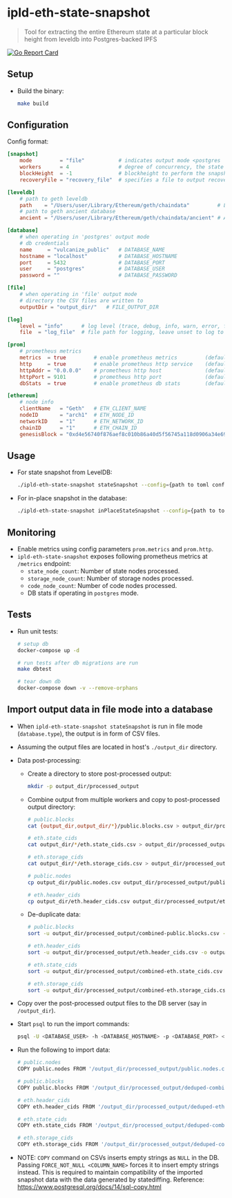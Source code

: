 # ipld-eth-state-snapshot

> Tool for extracting the entire Ethereum state at a particular block height from leveldb into Postgres-backed IPFS

[![Go Report Card](https://goreportcard.com/badge/github.com/vulcanize/ipld-eth-state-snapshot)](https://goreportcard.com/report/github.com/vulcanize/ipld-eth-state-snapshot)

## Setup

* Build the binary:

    ```bash
    make build
    ```

## Configuration

Config format:

```toml
[snapshot]
    mode         = "file"           # indicates output mode <postgres | file>
    workers      = 4                # degree of concurrency, the state trie is subdivided into sections that are traversed and processed concurrently
    blockHeight  = -1               # blockheight to perform the snapshot at (-1 indicates to use the latest blockheight found in leveldb)
    recoveryFile = "recovery_file"  # specifies a file to output recovery information on error or premature closure

[leveldb]
    # path to geth leveldb
    path    = "/Users/user/Library/Ethereum/geth/chaindata"         # LVL_DB_PATH
    # path to geth ancient database
    ancient = "/Users/user/Library/Ethereum/geth/chaindata/ancient" # ANCIENT_DB_PATH

[database]
    # when operating in 'postgres' output mode
    # db credentials
    name     = "vulcanize_public"   # DATABASE_NAME
    hostname = "localhost"          # DATABASE_HOSTNAME
    port     = 5432                 # DATABASE_PORT
    user     = "postgres"           # DATABASE_USER
    password = ""                   # DATABASE_PASSWORD

[file]
    # when operating in 'file' output mode
    # directory the CSV files are written to
    outputDir = "output_dir/"   # FILE_OUTPUT_DIR

[log]
    level = "info"      # log level (trace, debug, info, warn, error, fatal, panic) (default: info)
    file  = "log_file"  # file path for logging, leave unset to log to stdout

[prom]
    # prometheus metrics
    metrics  = true         # enable prometheus metrics         (default: false)
    http     = true         # enable prometheus http service    (default: false)
    httpAddr = "0.0.0.0"    # prometheus http host              (default: 127.0.0.1)
    httpPort = 9101         # prometheus http port              (default: 8086)
    dbStats  = true         # enable prometheus db stats        (default: false)

[ethereum]
    # node info
    clientName   = "Geth"   # ETH_CLIENT_NAME
    nodeID       = "arch1"  # ETH_NODE_ID
    networkID    = "1"      # ETH_NETWORK_ID
    chainID      = "1"      # ETH_CHAIN_ID
    genesisBlock = "0xd4e56740f876aef8c010b86a40d5f56745a118d0906a34e69aec8c0db1cb8fa3" # ETH_GENESIS_BLOCK
```

## Usage

* For state snapshot from LevelDB:

    ```bash
    ./ipld-eth-state-snapshot stateSnapshot --config={path to toml config file}
    ```

* For in-place snapshot in the database:

    ```bash
    ./ipld-eth-state-snapshot inPlaceStateSnapshot --config={path to toml config file}
    ```

## Monitoring

* Enable metrics using config parameters `prom.metrics` and `prom.http`.
* `ipld-eth-state-snapshot` exposes following prometheus metrics at `/metrics` endpoint:
    * `state_node_count`: Number of state nodes processed.
    * `storage_node_count`: Number of storage nodes processed.
    * `code_node_count`: Number of code nodes processed.
    * DB stats if operating in `postgres` mode.

## Tests

* Run unit tests:

    ```bash
    # setup db
    docker-compose up -d

    # run tests after db migrations are run
    make dbtest

    # tear down db
    docker-compose down -v --remove-orphans
    ```

## Import output data in file mode into a database

* When `ipld-eth-state-snapshot stateSnapshot` is run in file mode (`database.type`), the output is in form of CSV files.

* Assuming the output files are located in host's `./output_dir` directory.

* Data post-processing:

    * Create a directory to store post-processed output:

        ```bash
        mkdir -p output_dir/processed_output
        ```

    * Combine output from multiple workers and copy to post-processed output directory:

        ```bash
        # public.blocks
        cat {output_dir,output_dir/*}/public.blocks.csv > output_dir/processed_output/combined-public.blocks.csv

        # eth.state_cids
        cat output_dir/*/eth.state_cids.csv > output_dir/processed_output/combined-eth.state_cids.csv

        # eth.storage_cids
        cat output_dir/*/eth.storage_cids.csv > output_dir/processed_output/combined-eth.storage_cids.csv

        # public.nodes
        cp output_dir/public.nodes.csv output_dir/processed_output/public.nodes.csv

        # eth.header_cids
        cp output_dir/eth.header_cids.csv output_dir/processed_output/eth.header_cids.csv
        ```

    * De-duplicate data:

        ```bash
        # public.blocks
        sort -u output_dir/processed_output/combined-public.blocks.csv -o output_dir/processed_output/deduped-combined-public.blocks.csv

        # eth.header_cids
        sort -u output_dir/processed_output/eth.header_cids.csv -o output_dir/processed_output/deduped-eth.header_cids.csv

        # eth.state_cids
        sort -u output_dir/processed_output/combined-eth.state_cids.csv -o output_dir/processed_output/deduped-combined-eth.state_cids.csv

        # eth.storage_cids
        sort -u output_dir/processed_output/combined-eth.storage_cids.csv -o output_dir/processed_output/deduped-combined-eth.storage_cids.csv
        ```

* Copy over the post-processed output files to the DB server (say in `/output_dir`).

* Start `psql` to run the import commands:

    ```bash
    psql -U <DATABASE_USER> -h <DATABASE_HOSTNAME> -p <DATABASE_PORT> <DATABASE_NAME>
    ```

* Run the following to import data:

    ```bash
    # public.nodes
    COPY public.nodes FROM '/output_dir/processed_output/public.nodes.csv' CSV;

    # public.blocks
    COPY public.blocks FROM '/output_dir/processed_output/deduped-combined-public.blocks.csv' CSV;

    # eth.header_cids
    COPY eth.header_cids FROM '/output_dir/processed_output/deduped-eth.header_cids.csv' CSV;

    # eth.state_cids
    COPY eth.state_cids FROM '/output_dir/processed_output/deduped-combined-eth.state_cids.csv' CSV FORCE NOT NULL state_leaf_key;

    # eth.storage_cids
    COPY eth.storage_cids FROM '/output_dir/processed_output/deduped-combined-eth.storage_cids.csv' CSV FORCE NOT NULL storage_leaf_key;
    ```

* NOTE: `COPY` command on CSVs inserts empty strings as `NULL` in the DB. Passing `FORCE_NOT_NULL <COLUMN_NAME>` forces it to insert empty strings instead. This is required to maintain compatibility of the imported snapshot data with the data generated by statediffing. Reference: https://www.postgresql.org/docs/14/sql-copy.html
